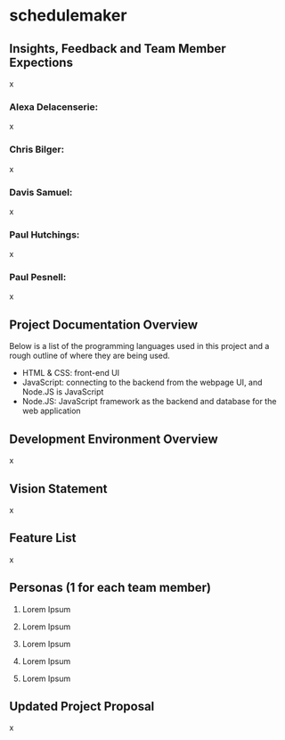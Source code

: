 # schedulemaker

## Insights, Feedback and Team Member Expections
x

### Alexa Delacenserie:
x

### Chris Bilger:
x

### Davis Samuel:
x

### Paul Hutchings:
x

### Paul Pesnell:
x

## Project Documentation Overview
Below is a list of the programming languages used in this project and a rough outline of where they are being used.

- HTML & CSS: front-end UI
- JavaScript: connecting to the backend from the webpage UI, and Node.JS is JavaScript
- Node.JS: JavaScript framework as the backend and database for the web application

## Development Environment Overview
x

## Vision Statement
x

## Feature List
x

## Personas (1 for each team member)
1. Lorem Ipsum

2. Lorem Ipsum

3. Lorem Ipsum

4. Lorem Ipsum

5. Lorem Ipsum

## Updated Project Proposal
x
